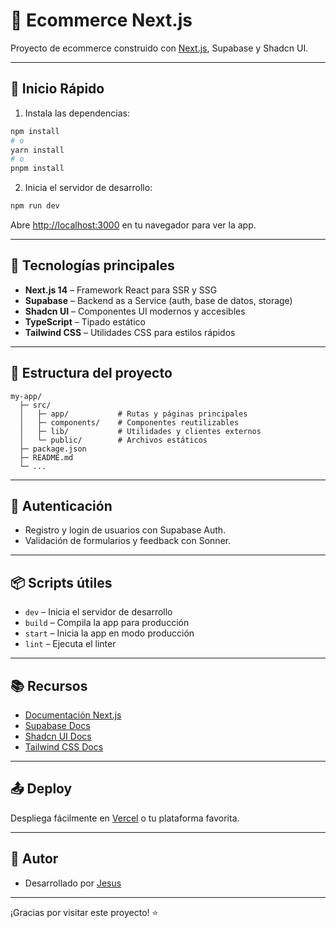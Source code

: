 # 🛒 Ecommerce Next.js

Proyecto de ecommerce construido con [Next.js](https://nextjs.org), Supabase y Shadcn UI.

---

## 🚀 Inicio Rápido

1. Instala las dependencias:

```bash
npm install
# o
yarn install
# o
pnpm install
```

2. Inicia el servidor de desarrollo:

```bash
npm run dev
```

Abre [http://localhost:3000](http://localhost:3000) en tu navegador para ver la app.

---

## 🧩 Tecnologías principales

- **Next.js 14** – Framework React para SSR y SSG
- **Supabase** – Backend as a Service (auth, base de datos, storage)
- **Shadcn UI** – Componentes UI modernos y accesibles
- **TypeScript** – Tipado estático
- **Tailwind CSS** – Utilidades CSS para estilos rápidos

---

## 📁 Estructura del proyecto

```
my-app/
  ├─ src/
  │   ├─ app/           # Rutas y páginas principales
  │   ├─ components/    # Componentes reutilizables
  │   ├─ lib/           # Utilidades y clientes externos
  │   └─ public/        # Archivos estáticos
  ├─ package.json
  ├─ README.md
  └─ ...
```

---

## 🔑 Autenticación

- Registro y login de usuarios con Supabase Auth.
- Validación de formularios y feedback con Sonner.

---

## 📦 Scripts útiles

- `dev` – Inicia el servidor de desarrollo
- `build` – Compila la app para producción
- `start` – Inicia la app en modo producción
- `lint` – Ejecuta el linter

---

## 📚 Recursos

- [Documentación Next.js](https://nextjs.org/docs)
- [Supabase Docs](https://supabase.com/docs)
- [Shadcn UI Docs](https://ui.shadcn.com/docs)
- [Tailwind CSS Docs](https://tailwindcss.com/docs)

---

## 📤 Deploy

Despliega fácilmente en [Vercel](https://vercel.com/) o tu plataforma favorita.

---

## 📝 Autor

- Desarrollado por [Jesus](https://github.com/tuusuario)

---

¡Gracias por visitar este proyecto! ⭐
